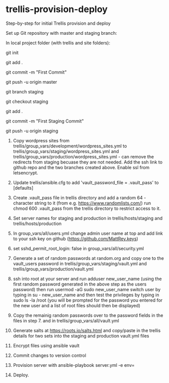 # trellis-provision-deploy
Step-by-step for initial Trellis provision and deploy

Set up Git repository with master and staging branch:

In local project folder (with trellis and site folders):

git init

git add .

git commit -m "First Commit"

git push -u origin master


git branch staging

git checkout staging

git add .

git commit -m "First Staging Commit"

git push -u origin staging



1. Copy wordpress sites from trellis/group_vars/development/wordpress_sites.yml to trellis/group_vars/staging/wordpress_sites.yml and trellis/group_vars/production/wordpress_sites.yml - can remove the redirects from staging becuase they are not needed. Add the ssh link to github repo and the two branches created above. Enable ssl from letsencrypt.


2. Update trellis/ansible.cfg to add 'vault_password_file = .vault_pass' to [defaults]

3. Create  .vault_pass file in trellis directory and add a random 64 - character string to it (from e.g. https://www.randomlists.com/) run chmod 600 .vault_pass from the trellis directory to restrict access to it.

4. Set server names for staging and production in trellis/hosts/staging and trellis/hosts/production

5. In group_vars/all/users.yml change admin user name at top and add link to your ssh key on github (https://github.com/MattRey.keys)

6. set   sshd_permit_root_login: false in group_vars/all/security.yml

7. Generate a set of random passwords at random.org and copy one to the vault_users password in trellis/group_vars/staging/vault.yml and trellis/group_vars/production/vault.yml

8. ssh into root at your server and run adduser new_user_name (using the first random password generated in the above step as the users password)  then run usermod -aG sudo new_user_name 
switch user by typing in  su - new_user_name and then test the privileges by typing in sudo ls -la /root (you will be prompted for the password you entered for the new user and a list of root files should then be displayed)

9. Copy the remainig random passwords over to the password fields in the files in step 7. and in trellis/group_vars/all/vault.yml

10. Generate salts at https://roots.io/salts.html and copy/paste in the trellis details for two sets into the staging and production vault.yml files

11. Encrypt files using ansible vault

12. Commit changes to version control 

13. Provision server with ansible-playbook server.yml -e env=<environment> 
  
14. Deploy.
